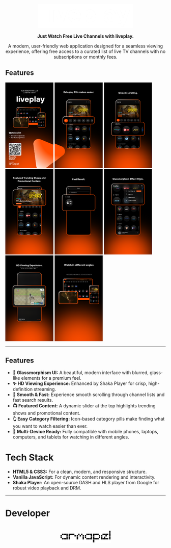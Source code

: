 <p align="center">
  <img src="logo/liveplay-logo-white.png" alt="liveplay logo" width="300"/>
</p>
<p align="center">
  <strong>Just Watch Free Live Channels with liveplay.</strong>
</p>

<p align="center">
  A modern, user-friendly web application designed for a seamless viewing experience, offering free access to a curated list of live TV channels with no subscriptions or monthly fees.
</p>

<p align="center">
<h2>Features</h2>
  <img src="logo/feature1.png" width="30%"/>
  <img src="logo/feature2.png" width="30%"/>
  <img src="logo/feature3.png" width="30%"/>
  
  <img src="logo/feature4.png" width="30%"/>
  <img src="logo/feature5.png" width="30%"/>
  <img src="logo/feature6.png" width="30%"/>
  
  <img src="logo/feature7.png" width="30%"/>
  <img src="logo/feature9.png" width="30%"/>
</p>

---
<p align="center">
<h2>Features</h2>

*   **💎 Glassmorphism UI:** A beautiful, modern interface with blurred, glass-like elements for a premium feel.
*   **✨ HD Viewing Experience:** Enhanced by Shaka Player for crisp, high-definition streaming.
*   **🚀 Smooth & Fast:** Experience smooth scrolling through channel lists and fast search results.
*   **📺 Featured Content:** A dynamic slider at the top highlights trending shows and promotional content.
*   **👆 Easy Category Filtering:** Icon-based category pills make finding what you want to watch easier than ever.
*   **📱 Multi-Device Ready:** Fully compatible with mobile phones, laptops, computers, and tablets for watching in different angles.
<p align="center">
<h1>Tech Stack</h1>

*   **HTML5 & CSS3:** For a clean, modern, and responsive structure.
*   **Vanilla JavaScript:** For dynamic content rendering and interactivity.
*   **Shaka Player:** An open-source DASH and HLS player from Google for robust video playback and DRM.

---
<p align="center">
<h1>Developer</h1>

<p align="center"><br>
  <img src="logo/armapel-logo-black.png" alt="armapel logo" height="40">
</p>
